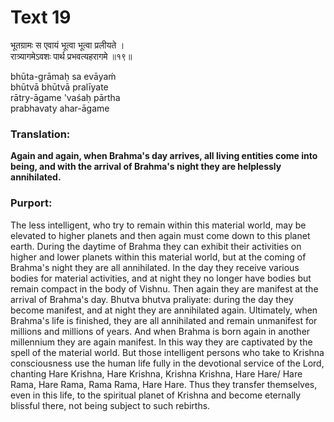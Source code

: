 # Text 19

भूतग्रामः स एवायं भूत्वा भूत्वा प्रलीयते ।  
रात्र्यागमेऽवशः पार्थ प्रभवत्यहरागमे ॥१९॥

bhūta-grāmaḥ sa evāyaḿ  
bhūtvā bhūtvā pralīyate  
rātry-āgame 'vaśaḥ pārtha  
prabhavaty ahar-āgame



### Translation:

**Again and again, when Brahma's day arrives, all living entities come into being, and with the arrival of Brahma's night they are helplessly annihilated.**

### Purport:

The less intelligent, who try to remain within this material world, may be elevated to higher planets and then again must come down to this planet earth. During the daytime of Brahma they can exhibit their activities on higher and lower planets within this material world, but at the coming of Brahma's night they are all annihilated. In the day they receive various bodies for material activities, and at night they no longer have bodies but remain compact in the body of Vishnu. Then again they are manifest at the arrival of Brahma's day. Bhutva bhutva praliyate: during the day they become manifest, and at night they are annihilated again. Ultimately, when Brahma's life is finished, they are all annihilated and remain unmanifest for millions and millions of years. And when Brahma is born again in another millennium they are again manifest. In this way they are captivated by the spell of the material world. But those intelligent persons who take to Krishna consciousness use the human life fully in the devotional service of the Lord, chanting Hare Krishna, Hare Krishna, Krishna Krishna, Hare Hare/ Hare Rama, Hare Rama, Rama Rama, Hare Hare. Thus they transfer themselves, even in this life, to the spiritual planet of Krishna and become eternally blissful there, not being subject to such rebirths.